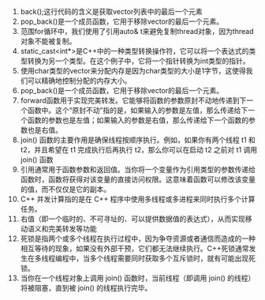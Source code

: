 1. back();这行代码的含义是获取vector列表中的最后一个元素
2. pop_back()是一个成员函数，它用于移除vector的最后一个元素。
3. 范围for循环中，我们使用了引用auto& t来避免复制thread对象，因为thread对象不能被复制。
4. static_cast<int*>是C++中的一种类型转换操作符，它可以将一个表达式的类型转换为另一个类型。在这个例子中，它将一个指针转换为int类型的指针。
5. 使用char类型的vector来分配内存是因为char类型的大小是1字节，这使得我们可以精确地控制分配的内存大小。
6. pop_back()是一个成员函数，它用于移除vector的最后一个元素。
7. forward函数用于实现完美转发。它能够将函数的参数原封不动地传递到下一个函数中。这个“原封不动”指的是，如果输入的参数是左值，那么传递给下一个函数的参数也是左值；如果输入的参数是右值，那么传递给下一个函数的参数也是右值。
8. join() 函数的主要作用是确保线程按顺序执行。例如，如果你有两个线程 t1 和 t2，并且希望在 t1 完成执行后再执行 t2，那么你可以在启动 t2 之前对 t1 调用 join() 函数
9. 引用通常用于函数参数和返回值。当你将一个变量作为引用类型的参数传递给函数时，函数将获得对该变量的直接访问权限。这意味着函数可以修改该变量的值，而不仅仅是它的副本。
10. C++ 并发计算指的是在 C++ 程序中使用多线程或多进程来同时执行多个计算任务。
11. 右值（即一个临时的、不可寻址的、可以提供数据值的表达式），从而实现移动语义和完美转发等功能
12. 死锁是指两个或多个线程在执行过程中，因为争夺资源或者通信而造成的一种相互等待的现象，如果没有外部干预，它们都无法继续执行。C++死锁通常发生在多线程编程中，当多个线程需要同时获取多个互斥锁时，就有可能出现死锁。
13. 当你在一个线程对象上调用 join() 函数时，当前线程（即调用 join() 的线程）将被阻塞，直到被 join() 的线程执行完毕。
